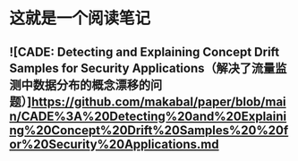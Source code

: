 # 这就是一个阅读笔记  
## ![CADE: Detecting and Explaining Concept Drift Samples for Security Applications（解决了流量监测中数据分布的概念漂移的问题）]<https://github.com/makabal/paper/blob/main/CADE%3A%20Detecting%20and%20Explaining%20Concept%20Drift%20Samples%20%20for%20Security%20Applications.md>
